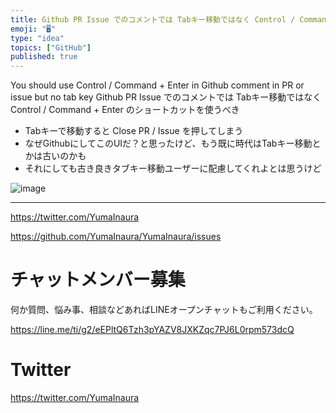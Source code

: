 ```yaml
---
title: Github PR Issue でのコメントでは Tabキー移動ではなく Control / Command + Enter のショートカッ
emoji: "🖥"
type: "idea"
topics: ["GitHub"]
published: true
---
```


You should use Control / Command + Enter in Github comment in PR or issue but no tab key 
Github PR Issue でのコメントでは Tabキー移動ではなく Control / Command + Enter のショートカットを使うべき

- Tabキーで移動すると Close PR / Issue を押してしまう
- なぜGithubにしてこのUIだ？と思ったけど、もう既に時代はTabキー移動とかは古いのかも
- それにしても古き良きタブキー移動ユーザーに配慮してくれよとは思うけど

![image](https://user-images.githubusercontent.com/13635059/51238910-5d83ac80-19bb-11e9-8c11-151c3ff403b1.png)

---

https://twitter.com/YumaInaura

https://github.com/YumaInaura/YumaInaura/issues








<!-- Update From Qiita API -->

# チャットメンバー募集


何か質問、悩み事、相談などあればLINEオープンチャットもご利用ください。

https://line.me/ti/g2/eEPltQ6Tzh3pYAZV8JXKZqc7PJ6L0rpm573dcQ





# Twitter


https://twitter.com/YumaInaura


<!-- Update From Qiita API -->


